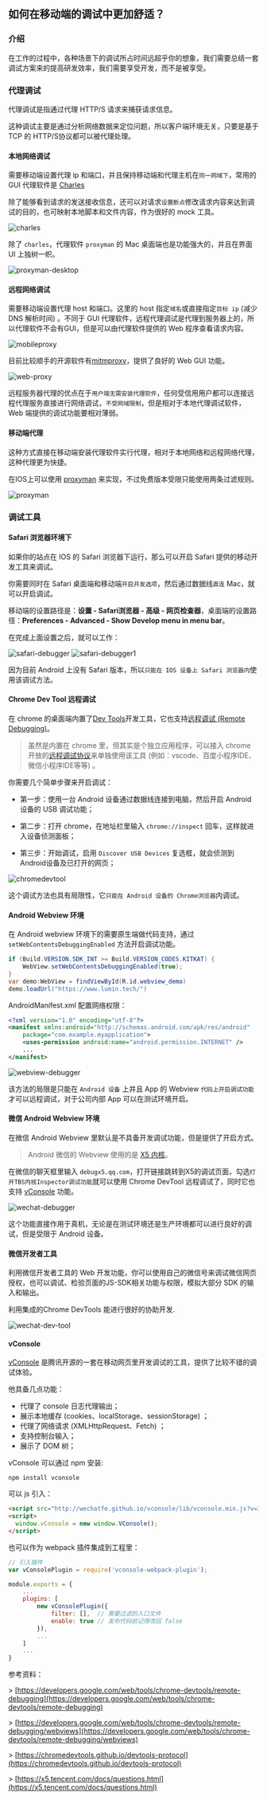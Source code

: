 ## 如何在移动端的调试中更加舒适？ 
### 介绍

在工作的过程中，各种场景下的调试所占时间远超乎你的想象，我们需要总结一套调试方案来的提高研发效率，我们需要享受开发，而不是被享受。

### 代理调试

代理调试是指通过代理 HTTP/S 请求来捕获请求信息。

这种调试主要是通过分析网络数据来定位问题，所以客户端环境无关，只要是基于 TCP 的 HTTP/S协议都可以被代理处理。

#### 本地网络调试

需要移动端设置代理 ip 和端口，并且保持移动端和代理主机在`同一网域下`，常用的 GUI 代理软件是 [Charles](https://www.charlesproxy.com/)

除了能够看到请求的发送接收信息，还可以对请求`设置断点`修改请求内容来达到调试的目的，也可映射本地脚本和文件内容，作为很好的 mock 工具。

![charles](charles.png)

除了 `charles`，代理软件 `proxyman` 的 Mac 桌面端也是功能强大的，并且在界面 UI 上独树一帜。

![proxyman-desktop](proxyman-desktop.jpg)

#### 远程网络调试

需要移动端设置代理 host 和端口。这里的 host 指定`域名`或直接指定`目标 ip` (减少 DNS 解析时间) 。不同于 GUI 代理软件，远程代理调试是代理到服务器上的，所以代理软件不会有GUI，但是可以由代理软件提供的 Web 程序查看请求内容。

![mobileproxy](mobileproxy.png)

目前比较顺手的开源软件有[mitmproxy](https://www.mitmproxy.org/)，提供了良好的 Web GUI 功能。

![web-proxy](web-proxy.png)

远程服务器代理的优点在于`用户端无需安装代理软件`，任何受信用用户都可以连接远程代理服务直接进行网络调试，`不受网域限制`，但是相对于本地代理调试软件，Web 端提供的调试功能要相对薄弱。

#### 移动端代理

这种方式直接在移动端安装代理软件实行代理，相对于本地网络和远程网络代理，这种代理更为快捷。

在IOS上可以使用 [proxyman](https://proxyman.io/ios) 来实现，不过免费版本受限只能使用两条过滤规则。

![proxyman](proxyman.png)

### 调试工具

#### Safari 浏览器环境下

如果你的站点在 IOS 的 Safari 浏览器下运行，那么可以开启 Safari 提供的移动开发工具来调试。

你需要同时在 Safari 桌面端和移动端`开启开发选项`，然后通过数据线`直连` Mac，就可以开启调试。

移动端的设置路径是：**设置 - Safari浏览器 - 高级 - 网页检查器**，桌面端的设置路径：**Preferences - Advanced - Show Develop menu in menu bar**。

在完成上面设置之后，就可以工作：

![safari-debugger](safari-debugger.png)
![safari-debugger1](safari-debugger1.png)

因为目前 Android 上没有 Safari 版本，所以`只能在 IOS 设备上 Safari 浏览器内`使用该调试方法。

#### Chrome Dev Tool 远程调试

在 chrome 的桌面端内置了[Dev Tools](https://developers.google.com/web/tools/chrome-devtools)开发工具，它也支持[远程调试 (Remote Debugging)](https://developers.google.com/web/tools/chrome-devtools/remote-debugging)。

> 虽然是内置在 chrome 里，但其实是个独立应用程序，可以接入 chrome 开放的[远程调试协议](https://chromedevtools.github.io/devtools-protocol/)来单独使用该工具 (例如：vscode、百度小程序IDE、微信小程序IDE等等) 。

你需要几个简单步骤来开启调试：

* 第一步：使用一台 Android 设备通过数据线连接到电脑，然后开启 Android 设备的 USB 调试功能；

* 第二步：打开 chrome，在地址栏里输入 `chrome://inspect` 回车，这样就进入设备侦测面板；

* 第三步：开始调试，启用 `Discover USB Devices` 复选框，就会侦测到Android设备及已打开的网页；

![chromedevtool](chromedevtool.png)

这个调试方法也具有局限性，它`只能在 Android 设备的 Chrome浏览器`内调试。

#### Android Webview 环境

在 Android webview 环境下的需要原生端做代码支持，通过 `setWebContentsDebuggingEnabled` 方法开启调试功能。

``` java
if (Build.VERSION.SDK_INT >= Build.VERSION_CODES.KITKAT) {
    WebView.setWebContentsDebuggingEnabled(true);
}
var demo:WebView = findViewById(R.id.webview_demo)
demo.loadUrl("https://www.lumin.tech/")
```

AndroidManifest.xml 配置网络权限：

``` xml
<?xml version="1.0" encoding="utf-8"?>
<manifest xmlns:android="http://schemas.android.com/apk/res/android"
    package="com.example.myapplication">
    <uses-permission android:name="android.permission.INTERNET" />
    ...
</manifest>
```

![webview-debugger](webview-debugger.png)

该方法的局限是只能在 `Android 设备` 上并且 App 的 Webview `代码上开启调试功能`才可以远程调试，对于公司内部 App 可以在测试环境开启。

#### 微信 Android Webview 环境

在微信 Android Webview 里默认是不具备开发调试功能，但是提供了开启方式。

> Android 微信的 Webview 使用的是 [X5 内核](https://x5.tencent.com/)。

在微信的聊天框里输入 `debugx5.qq.com`，打开链接跳转到X5的调试页面，勾选`打开TBS内核Inspector调试功能`就可以使用 Chrome DevTool 远程调试了，同时它也支持 [vConsole](#vconsole) 功能。

![wechat-debugger](wechat-debugger.png)

这个功能直接作用于真机，无论是在测试环境还是生产环境都可以进行良好的调试，但是受限于 Android 设备。

#### 微信开发者工具

利用微信开发者工具的 Web 开发功能，你可以使用自己的微信号来调试微信网页授权，也可以调试、检验页面的JS-SDK相关功能与权限，模拟大部分 SDK 的输入和输出。

利用集成的Chrome DevTools 能进行很好的协助开发.

![wechat-dev-tool](wechat-dev-tool.png)

#### vConsole

 [vConsole](https://github.com/Tencent/vConsole) 是腾讯开源的一套在移动网页里开发调试的工具，提供了比较不错的调试体验。

他具备几点功能：

* 代理了 console 日志代理输出；
* 展示本地缓存 (cookies、localStorage、sessionStorage) ；
* 代理了网络请求 (XMLHttpRequest、Fetch) ；
* 支持控制台输入；
* 展示了  DOM 树；

vConsole 可以通过 npm 安装:

``` shell
npm install vconsole
```

可以 js 引入：

``` html
<script src="http://wechatfe.github.io/vconsole/lib/vconsole.min.js?v=3.2.0"></script>
<script>
  window.vConsole = new window.VConsole();
</script>
```

也可以作为 webpack 插件集成到工程里：

``` javascript
// 引入插件
var vConsolePlugin = require('vconsole-webpack-plugin'); 

module.exports = {
    ...
    plugins: [
        new vConsolePlugin({
            filter: [],  // 需要过滤的入口文件
            enable: true // 发布代码前记得改回 false
        }),
        ...
    ]
    ...
}
```

参考资料：

\> [https://developers.google.com/web/tools/chrome-devtools/remote-debugging](https://developers.google.com/web/tools/chrome-devtools/remote-debugging)

\> [https://developers.google.com/web/tools/chrome-devtools/remote-debugging/webviews](https://developers.google.com/web/tools/chrome-devtools/remote-debugging/webviews)

\> [https://chromedevtools.github.io/devtools-protocol](https://chromedevtools.github.io/devtools-protocol)

\> [https://x5.tencent.com/docs/questions.html](https://x5.tencent.com/docs/questions.html)
